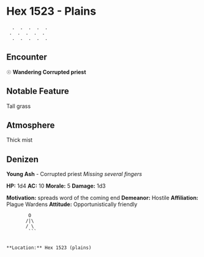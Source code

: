 # Hex 1523 - Plains
```
  .  .  .  .  .
 .  .  .  .  .
  .  .  .  .  .
```

## Encounter

☉ **Wandering Corrupted priest**

## Notable Feature

Tall grass

## Atmosphere

Thick mist

## Denizen

**Young Ash** - Corrupted priest
*Missing several fingers*

**HP:** 1d4 **AC:** 10 **Morale:** 5
**Damage:** 1d3

**Motivation:** spreads word of the coming end
**Demeanor:** Hostile
**Affiliation:** Plague Wardens
**Attitude:** Opportunistically friendly

```
        O
       /|\
       / \
        ```


**Location:** Hex 1523 (plains)
